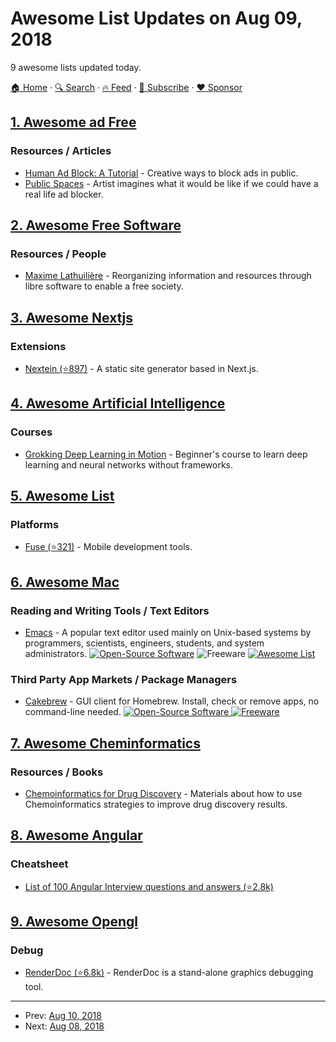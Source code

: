 # Awesome List Updates on Aug 09, 2018

9 awesome lists updated today.

[🏠 Home](/README.md) · [🔍 Search](https://www.trackawesomelist.com/search/) · [🔥 Feed](https://www.trackawesomelist.com/rss.xml) · [📮 Subscribe](https://trackawesomelist.us17.list-manage.com/subscribe?u=d2f0117aa829c83a63ec63c2f&id=36a103854c) · [❤️  Sponsor](https://github.com/sponsors/theowenyoung)



## [1. Awesome ad Free](/content/johnjago/awesome-ad-free/README.md)

### Resources / Articles

*   [Human Ad Block: A Tutorial](https://maxlath.eu/posts/ad-blocker-humain/) - Creative ways to block ads in public.
*   [Public Spaces](http://www.perezhiguera.com/publicspaces) - Artist imagines what it would be like if we could have a real life ad blocker.

## [2. Awesome Free Software](/content/johnjago/awesome-free-software/README.md)

### Resources / People

*   [Maxime Lathuilière](https://maxlath.eu/) - Reorganizing information and resources through libre software to enable a free society.

## [3. Awesome Nextjs](/content/unicodeveloper/awesome-nextjs/README.md)

### Extensions

*   [Nextein (⭐897)](https://github.com/elmasse/nextein) - A static site generator based in Next.js.

## [4. Awesome Artificial Intelligence](/content/owainlewis/awesome-artificial-intelligence/README.md)

### Courses

*   [Grokking Deep Learning in Motion](https://www.manning.com/livevideo/grokking-deep-learning-in-motion?a_aid=algmotion\&a_bid=5d7bc0ba) - Beginner's course to learn deep learning and neural networks without frameworks.

## [5. Awesome List](/content/sindresorhus/awesome/README.md)

### Platforms

*   [Fuse (⭐321)](https://github.com/fuse-compound/awesome-fuse#readme) - Mobile development tools.

## [6. Awesome Mac](/content/jaywcjlove/awesome-mac/README.md)

### Reading and Writing Tools / Text Editors

*   [Emacs](https://www.emacswiki.org/emacs/EmacsForMacOS) - A popular text editor used mainly on Unix-based systems by programmers, scientists, engineers, students, and system administrators. [![Open-Source Software](https://jaywcjlove.github.io/sb/ico/min-oss.svg "Open Source Software")](https://git.savannah.gnu.org/cgit/) ![Freeware](https://jaywcjlove.github.io/sb/ico/min-free.svg "Freeware") [![Awesome List](https://jaywcjlove.github.io/sb/ico/min-awesome.svg "Awesome List")](https://github.com/emacs-tw/awesome-emacs#readme)

### Third Party App Markets / Package Managers

*   [Cakebrew](http://www.cakebrew.com) - GUI client for Homebrew. Install, check or remove apps, no command-line needed. [![Open-Source Software](https://jaywcjlove.github.io/sb/ico/min-oss.svg "Open Source Software") ![Freeware](https://jaywcjlove.github.io/sb/ico/min-free.svg "Freeware")](https://github.com/brunophilipe/Cakebrew/)

## [7. Awesome Cheminformatics](/content/hsiaoyi0504/awesome-cheminformatics/README.md)

### Resources / Books

*   [Chemoinformatics for Drug Discovery](https://onlinelibrary.wiley.com/doi/book/10.1002/9781118742785) - Materials about how to use Chemoinformatics strategies to improve drug discovery results.

## [8. Awesome Angular](/content/PatrickJS/awesome-angular/README.md)

### Cheatsheet

*   [List of 100 Angular Interview questions and answers (⭐2.8k)](https://github.com/sudheerj/angular-interview-questions)

## [9. Awesome Opengl](/content/eug/awesome-opengl/README.md)

### Debug

*   [RenderDoc (⭐6.8k)](https://github.com/baldurk/renderdoc) - RenderDoc is a stand-alone graphics debugging tool.

---

- Prev: [Aug 10, 2018](/content/2018/08/10/README.md)
- Next: [Aug 08, 2018](/content/2018/08/08/README.md)